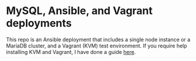 # MySQL, Ansible, and Vagrant deployments
This repo is an Ansible deployment that includes a single node instance or a MariaDB cluster, and a Vagrant (KVM) test environment. If you require help installing KVM and Vagrant, I have done a guide [here](https://alexandermussell.com/kvm/vagrant/ubuntu18.04/virtualisation/2020/03/17/kvm-vagrant-environment.html).
